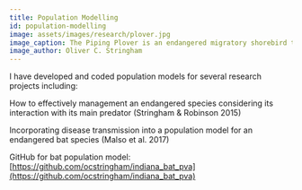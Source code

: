 ```yaml
---
title: Population Modelling
id: population-modelling
image: assets/images/research/plover.jpg
image_caption: The Piping Plover is an endangered migratory shorebird that breeds in the Northeast US. 
image_author: Oliver C. Stringham
---
```



I have developed and coded population models for several research projects including:

How to effectively management an endangered species considering its interaction with its main predator (Stringham & Robinson 2015)

Incorporating disease transmission into a population model for an endangered bat species (Malso et al. 2017)

GitHub for bat population model: [https://github.com/ocstringham/indiana_bat_pva](https://github.com/ocstringham/indiana_bat_pva)